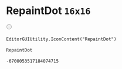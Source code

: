 # RepaintDot `16x16`
<img src="/img/RepaintDot.png" width=16 height=16>

``` CSharp
EditorGUIUtility.IconContent("RepaintDot")
```
```
RepaintDot
```
```
-6700053517184074715
```
